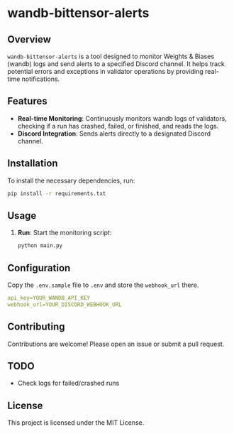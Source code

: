 # wandb-bittensor-alerts

## Overview
`wandb-bittensor-alerts` is a tool designed to monitor Weights & Biases (wandb) logs and send alerts to a specified Discord channel. It helps track potential errors and exceptions in validator operations by providing real-time notifications.

## Features
- **Real-time Monitoring**: Continuously monitors wandb logs of validators, checking if a run has crashed, failed, or finished, and reads the logs.
- **Discord Integration**: Sends alerts directly to a designated Discord channel.

## Installation
To install the necessary dependencies, run:
```bash
pip install -r requirements.txt
```

## Usage
1. **Run**: Start the monitoring script:
    ```bash
    python main.py
    ```

## Configuration
Copy the `.env.sample` file to `.env` and store the `webhook_url` there.
```yaml
api_key=YOUR_WANDB_API_KEY 
webhook_url=YOUR_DISCORD_WEBHOOK_URL
```

## Contributing
Contributions are welcome! Please open an issue or submit a pull request.

## TODO
- Check logs for failed/crashed runs

## License
This project is licensed under the MIT License.
